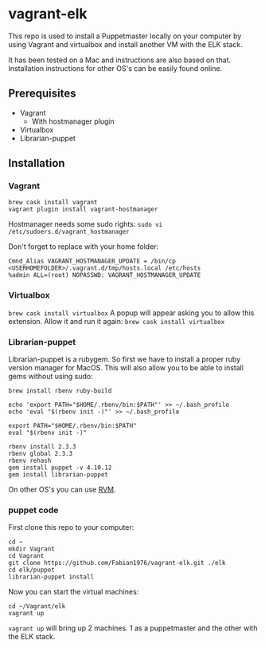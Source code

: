 # vagrant-elk

This repo is used to install a Puppetmaster locally on your computer by using Vagrant and virtualbox and install another VM with the ELK stack.

It has been tested on a Mac and instructions are also based on that. Installation instructions for other OS's can be easily found online.

## Prerequisites
* Vagrant
  * With hostmanager plugin
* Virtualbox
* Librarian-puppet

## Installation

### Vagrant
```
brew cask install vagrant
vagrant plugin install vagrant-hostmanager
```
Hostmanager needs some sudo rights:
`sudo vi /etc/sudoers.d/vagrant_hostmanager`

Don't forget to replace <USERHOMEFOLDER> with your home folder:
```
Cmnd_Alias VAGRANT_HOSTMANAGER_UPDATE = /bin/cp <USERHOMEFOLDER>/.vagrant.d/tmp/hosts.local /etc/hosts
%admin ALL=(root) NOPASSWD: VAGRANT_HOSTMANAGER_UPDATE
```

### Virtualbox
`brew cask install virtualbox`
A popup will appear asking you to allow this extension. Allow it and run it again:
`brew cask install virtualbox`

### Librarian-puppet
Librarian-puppet is a rubygem. So first we have to install a proper ruby version manager for MacOS. This will also allow you to be able to install gems without using sudo:
```
brew install rbenv ruby-build

echo 'export PATH="$HOME/.rbenv/bin:$PATH"' >> ~/.bash_profile
echo 'eval "$(rbenv init -)"' >> ~/.bash_profile

export PATH="$HOME/.rbenv/bin:$PATH"
eval "$(rbenv init -)"

rbenv install 2.3.3
rbenv global 2.3.3
rbenv rehash
gem install puppet -v 4.10.12
gem install librarian-puppet
```
On other OS's you can use [RVM](https://rvm.io/rvm/install).

### puppet code
First clone this repo to your computer:
```
cd ~
mkdir Vagrant
cd Vagrant
git clone https://github.com/Fabian1976/vagrant-elk.git ./elk
cd elk/puppet
librarian-puppet install
```
Now you can start the virtual machines:
```
cd ~/Vagrant/elk
vagrant up
```
`vagrant up` will bring up 2 machines. 1 as a puppetmaster and the other with the ELK stack.
